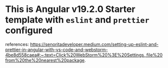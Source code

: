 # This is Angular v19.2.0 Starter template with `eslint` and `prettier` configured

references: https://senoritadeveloper.medium.com/setting-up-eslint-and-prettier-in-angular-with-vs-code-and-webstorm-4be8d558caea#:~:text=Click%20WebStorm%20%3E%20Settings.,file%20from%20the%20nearest%20package.
